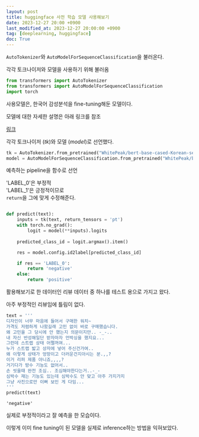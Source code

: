 ```yaml
---
layout: post
title: huggingface 사전 학습 모델 사용해보기
date: 2023-12-27 20:00 +0900
last_modified_at: 2023-12-27 20:00:00 +0900
tag: [deeplearning, huggingface]
doc: True
---
```


`AutoTokenizer`와 `AutoModelForSequenceClassification`을 불러온다.

각각 토크나이저와 모델을 사용하기 위해 불러옴

```python
from transformers import AutoTokenizer
from transformers import AutoModelForSequenceClassification
import torch
```

사용모델은, 한국어 감성분석을 fine-tuning해둔 모델이다.

모델에 대한 자세한 설명은 아래 링크를 참조

<a href='https://huggingface.co/WhitePeak/bert-base-cased-Korean-sentiment'>링크</a>

각각 토크나이저 (*tk*)와 모델 (*model*)로 선언했다.

```python
tk = AutoTokenizer.from_pretrained("WhitePeak/bert-base-cased-Korean-sentiment")
model = AutoModelForSequenceClassification.from_pretrained("WhitePeak/bert-base-cased-Korean-sentiment")
```

예측하는 pipeline을 함수로 선언

'LABEL_0'은 부정적<br>
'LABEL_1'은 긍정적이므로<br>
`return`을 그에 맞게 수정해준다.


```python

def predict(text):
    inputs = tk(text, return_tensors = 'pt')
    with torch.no_grad():
        logit = model(**inputs).logits
    
    predicted_class_id = logit.argmax().item()

    res = model.config.id2label[predicted_class_id]

    if res == 'LABEL_0':
        return 'negative'
    else:
        return 'positive'
```

활용해보기로 한 데이터인 리뷰 데이터 중 하나를 테스트 용으로 가지고 왔다.

아주 부정적인 리뷰임에 틀림이 없다.

```python
text = '''
디자인이 너무 마음에 들어서 구매한 워치~
가격도 저렴하게 나왔길래 고민 없이 바로 구매했습니다.
왜 고민을 그 당시에 안 했는지 의문이지만.. -_-.. 
내 자신 반성해일단 받자마자 언박싱을 했지요... 
그런데 스트랩 상태 어쩔꺼여...
누가 스트랩 밟고 상자에 넣어 주신건가여.. 
왜 이렇게 상태가 엉망이고 더러운건지아시는 분.,,? 
이거 리퍼 제품 아니죠,,,,? 
거기다가 방수 기능도 없어서.. 
손 씻을때 완전 조심.. 조심해야한다는거..-_- 
심박수 재는 기능도 있는데 심박수도 안 맞고 아주 가지가지 
그냥 사진으로만 이뻐 보인 게 다임...
'''
predict(text)
```


    'negative'


실제로 부정적이라고 잘 예측을 한 모습이다.

이렇게 이미 fine tuning이 된 모델을 실제로 inference하는 방법을 익혀보았다.


